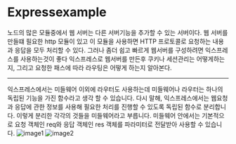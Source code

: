 Expressexample
===================================

노드의 많은 모듈중에서 웹 서버는 다른 서버기능을 추가할 수 있는 서버이다. 웹 서버를 만들떄 필요한 http 모듈이 있고 이 모듈을 사용하면 HTTP 프로토콜로 요청하는 내용과 응답을 모두 처리할 수 있다. 그러나 좀더 쉽고 빠르게 웹서버를 구성하려면 익스프레스를 사용하는것이 좋다 익스프레스로 웹서버를 만든후 쿠키나 세션관리는 어떻게하는지, 그리고 요청한 패스에 따라 라우팅은 어떻게 하는지 알아본다.

-----------------------------------------

익스프레스에서는 미들웨어 이외에 라우터도 사용하는데 미들웨어나 라우터는 하나의 독립된 기능을 가진 함수라고 생각 할 수 있습니다. 다시 말해, 익스프레스에서는 웹요청과 응답에 관한 정보를 사용해 필요한 처리를 진행할 수 있도록 독립된 함수로 분리합니다. 이렇게 분리한 각각의 것들을 미들웨어라고 부릅니다. 미들웨어 안에서는 기본적으로 요청 객체인 req와 응답 객체인 res 객체를 파라미터로 전달받아 사용할 수 있습니다.
![image1](http://drive.google.com/uc?export=view&id=1P8ywdCArrPtDsGHrAPpU0xK2ukQjBpAi "image1")
![image2](http://drive.google.com/uc?export=view&id=127Ew_zfKz4CXxTW5XLZupbEtRcnyzMGc "image2")
